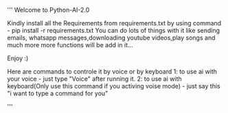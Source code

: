 '''
                                                Welcome to Python-AI-2.0

Kindly install all the Requirements from requirements.txt by using command - pip install -r requirements.txt
You can do lots of things with it like sending emails, whatsapp messages,downloading youtube videos,play songs and much more
more functions will be add in it...


Enjoy :)

Here are commands to controle it by voice or by keyboard
1: to use ai with your voice - just type "Voice" after running it.
2: to use ai with keyboard(Only use this command if you activing voise mode)  - just say this "i want to type a command for you"

'''
